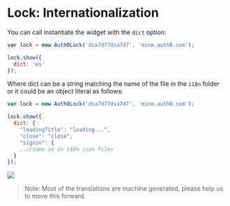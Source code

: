 # Lock: Internationalization

You can call instantiate the widget with the `dict` option:

```javascript
var lock = new Auth0Lock('dsa7d77dsa7d7', 'mine.auth0.com');

lock.show({
  dict: 'es'
});
```

Where dict can be a string matching the name of the file in the `i18n` folder or it could be an object literal as follows:

```javascript
var lock = new Auth0Lock('dsa7d77dsa7d7', 'mine.auth0.com');

lock.show({
  dict: {
    "loadingTitle": "loading...",
    "close": "close",
    "signin": {
    ..//same as in i18n json files
  }
});
```

![][i18n-image]

> Note: Most of the translations are machine generated, please help us to move this forward.

[i18n-image]: https://cloudup.com/cBqDKv0PKKM+

